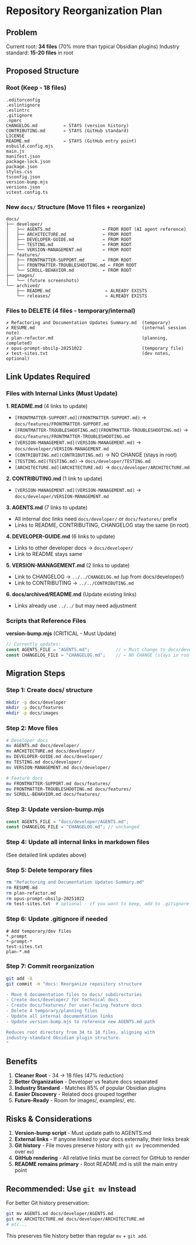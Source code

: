 # Repository Reorganization Plan

## Problem
Current root: **34 files** (70% more than typical Obsidian plugins)
Industry standard: **15-20 files** in root

## Proposed Structure

### Root (Keep - 18 files)
```
.editorconfig
.eslintignore
.eslintrc
.gitignore
.npmrc
CHANGELOG.md          ← STAYS (version history)
CONTRIBUTING.md       ← STAYS (GitHub standard)
LICENSE
README.md             ← STAYS (GitHub entry point)
esbuild.config.mjs
main.js
manifest.json
package-lock.json
package.json
styles.css
tsconfig.json
version-bump.mjs
versions.json
vitest.config.ts
```

### New `docs/` Structure (Move 11 files + reorganize)
```
docs/
├── developer/
│   ├── AGENTS.md                    ← FROM ROOT (AI agent reference)
│   ├── ARCHITECTURE.md              ← FROM ROOT
│   ├── DEVELOPER-GUIDE.md           ← FROM ROOT
│   ├── TESTING.md                   ← FROM ROOT
│   └── VERSION-MANAGEMENT.md        ← FROM ROOT
├── features/
│   ├── FRONTMATTER-SUPPORT.md       ← FROM ROOT
│   ├── FRONTMATTER-TROUBLESHOOTING.md ← FROM ROOT
│   └── SCROLL-BEHAVIOR.md           ← FROM ROOT
├── images/
│   └── (future screenshots)
└── archived/
    ├── README.md                     ← ALREADY EXISTS
    └── releases/                     ← ALREADY EXISTS
```

### Files to DELETE (4 files - temporary/internal)
```
✗ Refactoring and Documentation Updates Summary.md  (temporary)
✗ RESUME.md                                         (internal session note)
✗ plan-refactor.md                                  (planning, completed)
✗ opus-prompt-obsilp-20251022                       (temporary file)
✗ test-sites.txt                                    (dev notes, optional)
```

## Link Updates Required

### Files with Internal Links (Must Update)

**1. README.md** (4 links to update)
- `[FRONTMATTER-SUPPORT.md](FRONTMATTER-SUPPORT.md)` → `docs/features/FRONTMATTER-SUPPORT.md`
- `[FRONTMATTER-TROUBLESHOOTING.md](FRONTMATTER-TROUBLESHOOTING.md)` → `docs/features/FRONTMATTER-TROUBLESHOOTING.md`
- `[VERSION-MANAGEMENT.md](VERSION-MANAGEMENT.md)` → `docs/developer/VERSION-MANAGEMENT.md`
- `[CONTRIBUTING.md](CONTRIBUTING.md)` → NO CHANGE (stays in root)
- `[TESTING.md](TESTING.md)` → `docs/developer/TESTING.md`
- `[ARCHITECTURE.md](ARCHITECTURE.md)` → `docs/developer/ARCHITECTURE.md`

**2. CONTRIBUTING.md** (1 link to update)
- `[VERSION-MANAGEMENT.md](VERSION-MANAGEMENT.md)` → `docs/developer/VERSION-MANAGEMENT.md`

**3. AGENTS.md** (7 links to update)
- All internal doc links need `docs/developer/` or `docs/features/` prefix
- Links to README, CONTRIBUTING, CHANGELOG stay the same (in root)

**4. DEVELOPER-GUIDE.md** (6 links to update)
- Links to other developer docs → `docs/developer/`
- Link to README stays same

**5. VERSION-MANAGEMENT.md** (2 links to update)
- Link to CHANGELOG → `../../CHANGELOG.md` (up from docs/developer/)
- Link to CONTRIBUTING → `../../CONTRIBUTING.md`

**6. docs/archived/README.md** (Update existing links)
- Links already use `../../` but may need adjustment

### Scripts that Reference Files

**version-bump.mjs** (CRITICAL - Must Update)
```javascript
// Currently updates:
const AGENTS_FILE = "AGENTS.md";          // ← Must change to docs/developer/AGENTS.md
const CHANGELOG_FILE = "CHANGELOG.md";    // ← NO CHANGE (stays in root)
```

## Migration Steps

### Step 1: Create docs/ structure
```bash
mkdir -p docs/developer
mkdir -p docs/features
mkdir -p docs/images
```

### Step 2: Move files
```bash
# Developer docs
mv AGENTS.md docs/developer/
mv ARCHITECTURE.md docs/developer/
mv DEVELOPER-GUIDE.md docs/developer/
mv TESTING.md docs/developer/
mv VERSION-MANAGEMENT.md docs/developer/

# Feature docs
mv FRONTMATTER-SUPPORT.md docs/features/
mv FRONTMATTER-TROUBLESHOOTING.md docs/features/
mv SCROLL-BEHAVIOR.md docs/features/
```

### Step 3: Update version-bump.mjs
```javascript
const AGENTS_FILE = "docs/developer/AGENTS.md";
const CHANGELOG_FILE = "CHANGELOG.md"; // unchanged
```

### Step 4: Update all internal links in markdown files
(See detailed link updates above)

### Step 5: Delete temporary files
```bash
rm "Refactoring and Documentation Updates Summary.md"
rm RESUME.md
rm plan-refactor.md
rm opus-prompt-obsilp-20251022
rm test-sites.txt  # optional - if you want to keep, add to .gitignore
```

### Step 6: Update .gitignore if needed
```
# Add temporary/dev files
*.prompt
*-prompt-*
test-sites.txt
plan-*.md
```

### Step 7: Commit reorganization
```bash
git add -A
git commit -m "docs: Reorganize repository structure

- Move 8 documentation files to docs/ subdirectories
- Create docs/developer/ for technical docs
- Create docs/features/ for user-facing feature docs
- Delete 4 temporary/planning files
- Update all internal documentation links
- Update version-bump.mjs to reference new AGENTS.md path

Reduces root directory from 34 to 18 files, aligning with
industry-standard Obsidian plugin structure.
"
```

## Benefits

1. **Cleaner Root** - 34 → 18 files (47% reduction)
2. **Better Organization** - Developer vs feature docs separated
3. **Industry Standard** - Matches 85% of popular Obsidian plugins
4. **Easier Discovery** - Related docs grouped together
5. **Future-Ready** - Room for images/, examples/, etc.

## Risks & Considerations

1. **Version-bump script** - Must update path to AGENTS.md
2. **External links** - If anyone linked to your docs externally, their links break
3. **Git history** - File moves preserve history with `git mv` (recommended over `mv`)
4. **GitHub rendering** - All relative links must be correct for GitHub to render
5. **README remains primary** - Root README.md is still the main entry point

## Recommended: Use `git mv` Instead

For better Git history preservation:
```bash
git mv AGENTS.md docs/developer/AGENTS.md
git mv ARCHITECTURE.md docs/developer/ARCHITECTURE.md
# etc...
```

This preserves file history better than regular `mv` + `git add`.
